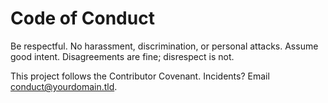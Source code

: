 # Code of Conduct

Be respectful. No harassment, discrimination, or personal attacks. Assume good intent. Disagreements are fine; disrespect is not.

This project follows the Contributor Covenant. Incidents? Email conduct@yourdomain.tld.
